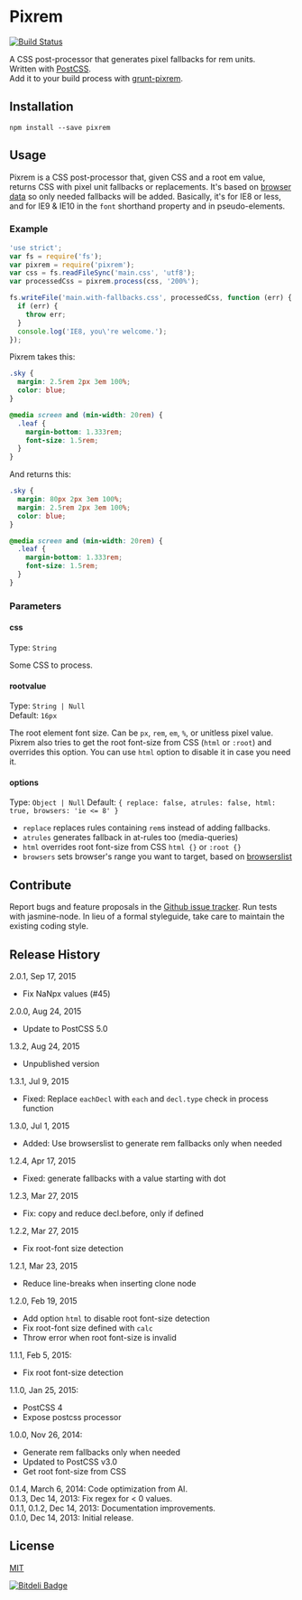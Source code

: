 # Pixrem

[![Build Status](https://travis-ci.org/robwierzbowski/node-pixrem.png?branch=master)](https://travis-ci.org/robwierzbowski/node-pixrem)

A CSS post-processor that generates pixel fallbacks for rem units.  
Written with [PostCSS](https://github.com/ai/postcss).  
Add it to your build process with [grunt-pixrem](https://github.com/robwierzbowski/grunt-pixrem).  

## Installation

`npm install --save pixrem`

## Usage

Pixrem is a CSS post-processor that, given CSS and a root em value, returns CSS with pixel unit fallbacks or replacements. It's based on [browser data](http://caniuse.com/rem) so only needed fallbacks will be added. Basically, it's for IE8 or less, and for IE9 & IE10 in the `font` shorthand property and in pseudo-elements.

### Example

```js
'use strict';
var fs = require('fs');
var pixrem = require('pixrem');
var css = fs.readFileSync('main.css', 'utf8');
var processedCss = pixrem.process(css, '200%');

fs.writeFile('main.with-fallbacks.css', processedCss, function (err) {
  if (err) {
    throw err;
  }
  console.log('IE8, you\'re welcome.');
});
```

Pixrem takes this:

```css
.sky {
  margin: 2.5rem 2px 3em 100%;
  color: blue;
}

@media screen and (min-width: 20rem) {
  .leaf {
    margin-bottom: 1.333rem;
    font-size: 1.5rem;
  }
}
```

And returns this:

```css
.sky {
  margin: 80px 2px 3em 100%;
  margin: 2.5rem 2px 3em 100%;
  color: blue;
}

@media screen and (min-width: 20rem) {
  .leaf {
    margin-bottom: 1.333rem;
    font-size: 1.5rem;
  }
}
```

### Parameters

#### css

Type: `String`  

Some CSS to process.

#### rootvalue

Type: `String | Null`  
Default: `16px`  

The root element font size. Can be `px`, `rem`, `em`, `%`, or unitless pixel value. Pixrem also tries to get the root font-size from CSS (`html` or `:root`) and overrides this option. You can use `html` option to disable it in case you need it.

#### options

Type: `Object | Null`
Default: `{ replace: false, atrules: false, html: true, browsers: 'ie <= 8' }`

- `replace`  replaces rules containing `rem`s instead of adding fallbacks.
- `atrules`  generates fallback in at-rules too (media-queries)
- `html`     overrides root font-size from CSS `html {}` or `:root {}`
- `browsers` sets browser's range you want to target, based on [browserslist](https://github.com/ai/browserslist)

## Contribute

Report bugs and feature proposals in the [Github issue tracker](https://github.com/robwierzbowski/node-pixrem/issues). Run tests with jasmine-node. In lieu of a formal styleguide, take care to maintain the existing coding style. 

## Release History

2.0.1, Sep 17, 2015

* Fix NaNpx values (#45)

2.0.0, Aug 24, 2015

* Update to PostCSS 5.0

1.3.2, Aug 24, 2015

* Unpublished version

1.3.1, Jul 9, 2015

* Fixed: Replace `eachDecl` with `each` and `decl.type` check in process function

1.3.0, Jul 1, 2015

* Added: Use browserslist to generate rem fallbacks only when needed

1.2.4, Apr 17, 2015

* Fixed: generate fallbacks with a value starting with dot

1.2.3, Mar 27, 2015

* Fix: copy and reduce decl.before, only if defined

1.2.2, Mar 27, 2015

* Fix root-font size detection

1.2.1, Mar 23, 2015

* Reduce line-breaks when inserting clone node

1.2.0, Feb 19, 2015

* Add option `html` to disable root font-size detection
* Fix root-font size defined with `calc`
* Throw error when root font-size is invalid

1.1.1, Feb 5, 2015:

* Fix root font-size detection

1.1.0, Jan 25, 2015:

* PostCSS 4
* Expose postcss processor

1.0.0, Nov 26, 2014: 

* Generate rem fallbacks only when needed
* Updated to PostCSS v3.0
* Get root font-size from CSS

0.1.4, March 6, 2014: Code optimization from AI.  
0.1.3, Dec 14, 2013: Fix regex for < 0 values.  
0.1.1, 0.1.2, Dec 14, 2013: Documentation improvements.  
0.1.0, Dec 14, 2013: Initial release.  

## License

[MIT](http://en.wikipedia.org/wiki/MIT_License)


[![Bitdeli Badge](https://d2weczhvl823v0.cloudfront.net/robwierzbowski/node-pixrem/trend.png)](https://bitdeli.com/free "Bitdeli Badge")

